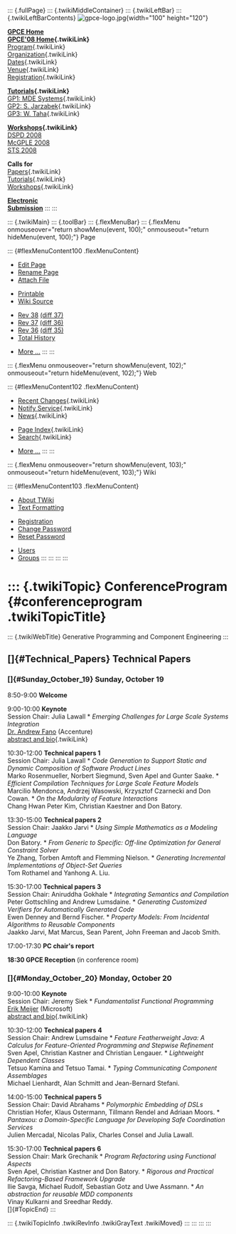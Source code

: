 ::: {.fullPage}
::: {.twikiMiddleContainer}
::: {.twikiLeftBar}
::: {.twikiLeftBarContents}
![gpce-logo.jpg](../pub/GPCE08/WebLeftBar/gpce-logo.jpg){width="100"
height="120"}

**[GPCE Home](http://www.gpce.org/)**\
**[GPCE\'08 Home](WebHome){.twikiLink}**\
[Program](ConferenceProgram){.twikiLink}\
[Organization](ConferenceOrganization){.twikiLink}\
[Dates](ImportantDates){.twikiLink}\
[Venue](ConferenceVenue){.twikiLink}\
[Registration](ConferenceRegistration){.twikiLink}

**[Tutorials](GpceTutorials){.twikiLink}**\
[GP1: MDE Systems](MdeTutorial){.twikiLink}\
[GP2: S. Jarzabek](PowerGenericsTutorial){.twikiLink}\
[GP3: W. Taha](MultiStageProgrammingTutorial){.twikiLink}

**[Workshops](GpceWorkshops){.twikiLink}**\
[DSPD 2008](http://www.labri.fr/perso/reveille/DSPD/2008/)\
[McGPLE
2008](http://www.infosun.fim.uni-passau.de/cl/staff/apel/McGPLE2008/index.html)\
[STS 2008](../Sts/STS08)

**Calls for**\
[Papers](CallForPapers){.twikiLink}\
[Tutorials](CallForTutorials){.twikiLink}\
[Workshops](CallForWorkshops){.twikiLink}

**[Electronic\
Submission](http://www.easychair.org/conferences/?conf=gpce2008)**
:::
:::

::: {.twikiMain}
::: {.toolBar}
::: {.flexMenuBar}
::: {.flexMenu onmouseover="return showMenu(event, 100);" onmouseout="return hideMenu(event, 100);"}
Page

::: {#flexMenuContent100 .flexMenuContent}
-   [Edit
    Page](http://www.program-transformation.org/edit/GPCE08/ConferenceProgram?t=1536827520)
-   [Rename
    Page](http://www.program-transformation.org/rename/GPCE08/ConferenceProgram)
-   [Attach
    File](http://www.program-transformation.org/attach/GPCE08/ConferenceProgram)

<!-- -->

-   [Printable](http://www.program-transformation.org/view/GPCE08/ConferenceProgram?skin=print.pattern)
-   [Wiki
    Source](http://www.program-transformation.org/view/GPCE08/ConferenceProgram?skin=text&raw=on&contenttype=text/plain)

<!-- -->

-   [Rev
    38](http://www.program-transformation.org/view/GPCE08/ConferenceProgram?rev=1.38)
    [(diff 37)](http://www.program-transformation.org/rdiff/GPCE08/ConferenceProgram?rev1=1.38&rev2=1.37)
-   [Rev
    37](http://www.program-transformation.org/view/GPCE08/ConferenceProgram?rev=1.37)
    [(diff 36)](http://www.program-transformation.org/rdiff/GPCE08/ConferenceProgram?rev1=1.37&rev2=1.36)
-   [Rev
    36](http://www.program-transformation.org/view/GPCE08/ConferenceProgram?rev=1.36)
    [(diff 35)](http://www.program-transformation.org/rdiff/GPCE08/ConferenceProgram?rev1=1.36&rev2=1.35)
-   [Total
    History](http://www.program-transformation.org/rdiff/GPCE08/ConferenceProgram)

<!-- -->

-   [More
    \...](http://www.program-transformation.org/oops/GPCE08/ConferenceProgram?template=oopsmore&param1=1.38&param2=1.38)
:::
:::

::: {.flexMenu onmouseover="return showMenu(event, 102);" onmouseout="return hideMenu(event, 102);"}
Web

::: {#flexMenuContent102 .flexMenuContent}
-   [Recent Changes](WebChanges){.twikiLink}
-   [Notify Service](WebNotify){.twikiLink}
-   [News](WebNews){.twikiLink}

<!-- -->

-   [Page Index](WebIndex){.twikiLink}
-   [Search](WebSearch){.twikiLink}

<!-- -->

-   [More
    \...](http://www.program-transformation.org/oops/GPCE08/ConferenceProgram?template=oopsmore&param1=1.38&param2=1.38)
:::
:::

::: {.flexMenu onmouseover="return showMenu(event, 103);" onmouseout="return hideMenu(event, 103);"}
Wiki

::: {#flexMenuContent103 .flexMenuContent}
-   [About
    TWiki](http://www.program-transformation.org/view/TWiki/WebHome)
-   [Text
    Formatting](http://www.program-transformation.org/view/TWiki/TextFormattingRules)

<!-- -->

-   [Registration](http://www.program-transformation.org/view/TWiki/TWikiRegistration)
-   [Change
    Password](http://www.program-transformation.org/view/TWiki/ChangePassword)
-   [Reset
    Password](http://www.program-transformation.org/view/TWiki/ResetPassword)

<!-- -->

-   [Users](http://www.program-transformation.org/view/Main/TWikiUsers)
-   [Groups](http://www.program-transformation.org/view/Main/TWikiGroups)
:::
:::
:::
:::

::: {.twikiTopic}
ConferenceProgram {#conferenceprogram .twikiTopicTitle}
=================

::: {.twikiWebTitle}
Generative Programming and Component Engineering
:::

[]{#Technical_Papers} Technical Papers
--------------------------------------

### []{#Sunday_October_19} Sunday, October 19

8:50-9:00 **Welcome**

9:00-10:00 **Keynote**\
Session Chair: Julia Lawall \* *Emerging Challenges for Large Scale
Systems Integration*\
[Dr. Andrew
Fano](http://www.accenture.com/Global/Services/Accenture_Technology_Labs/R_and_I/AndrewFano.html)
(Accenture)\
[abstract and
bio](EmergingChallengesForLargeScaleSystemsIntegration){.twikiLink}

10:30-12:00 **Technical papers 1**\
Session Chair: Julia Lawall \* *Code Generation to Support Static and
Dynamic Composition of Software Product Lines*\
Marko Rosenmueller, Norbert Siegmund, Sven Apel and Gunter Saake. \*
*Efficient Compilation Techniques for Large Scale Feature Models*\
Marcilio Mendonca, Andrzej Wasowski, Krzysztof Czarnecki and Don Cowan.
\* *On the Modularity of Feature Interactions*\
Chang Hwan Peter Kim, Christian Kaestner and Don Batory.

13:30-15:00 **Technical papers 2**\
Session Chair: Jaakko Jarvi \* *Using Simple Mathematics as a Modeling
Language*\
Don Batory. \* *From Generic to Specific: Off-line Optimization for
General Constraint Solver*\
Ye Zhang, Torben Amtoft and Flemming Nielson. \* *Generating Incremental
Implementations of Object-Set Queries*\
Tom Rothamel and Yanhong A. Liu.

15:30-17:00 **Technical papers 3**\
Session Chair: Aniruddha Gokhale \* *Integrating Semantics and
Compilation*\
Peter Gottschling and Andrew Lumsdaine. \* *Generating Customized
Verifiers for Automatically Generated Code*\
Ewen Denney and Bernd Fischer. \* *Property Models: From Incidental
Algorithms to Reusable Components*\
Jaakko Jarvi, Mat Marcus, Sean Parent, John Freeman and Jacob Smith.

17:00-17:30 **PC chair\'s report**

**18:30 GPCE Reception** (in conference room)

### []{#Monday_October_20} Monday, October 20

9:00-10:00 **Keynote**\
Session Chair: Jeremy Siek \* *Fundamentalist Functional Programming*\
[Erik Meijer](http://research.microsoft.com/~emeijer/) (Microsoft)\
[abstract and bio](FundamentalistFunctionalProgramming){.twikiLink}

10:30-12:00 **Technical papers 4**\
Session Chair: Andrew Lumsdaine \* *Feature Featherweight Java: A
Calculus for Feature-Oriented Programming and Stepwise Refinement*\
Sven Apel, Christian Kastner and Christian Lengauer. \* *Lightweight
Dependent Classes*\
Tetsuo Kamina and Tetsuo Tamai. \* *Typing Communicating Component
Assemblages*\
Michael Lienhardt, Alan Schmitt and Jean-Bernard Stefani.

14:00-15:00 **Technical papers 5**\
Session Chair: David Abrahams \* *Polymorphic Embedding of DSLs*\
Christian Hofer, Klaus Ostermann, Tillmann Rendel and Adriaan Moors. \*
*Pantaxou: a Domain-Specific Language for Developing Safe Coordination
Services*\
Julien Mercadal, Nicolas Palix, Charles Consel and Julia Lawall.

15:30-17:00 **Technical papers 6**\
Session Chair: Mark Grechanik \* *Program Refactoring using Functional
Aspects*\
Sven Apel, Christian Kastner and Don Batory. \* *Rigorous and Practical
Refactoring-Based Framework Upgrade*\
Ilie Savga, Michael Rudolf, Sebastian Gotz and Uwe Assmann. \* *An
abstraction for reusable MDD components*\
Vinay Kulkarni and Sreedhar Reddy.\
[]{#TopicEnd}
:::

::: {.twikiTopicInfo .twikiRevInfo .twikiGrayText .twikiMoved}
:::
:::
:::
:::
